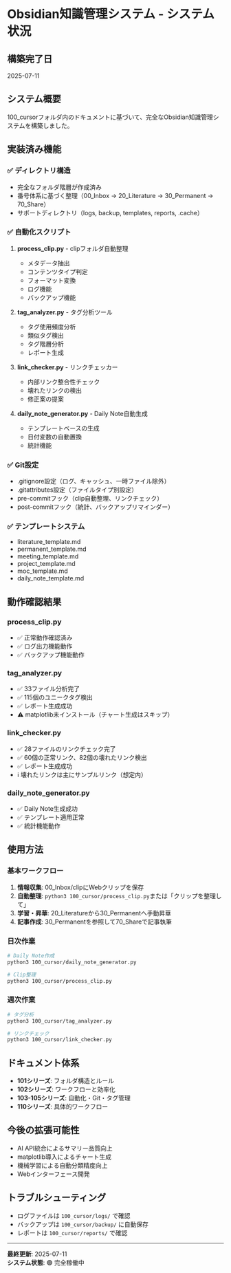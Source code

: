 # Obsidian知識管理システム - システム状況

## 構築完了日
2025-07-11

## システム概要
100_cursorフォルダ内のドキュメントに基づいて、完全なObsidian知識管理システムを構築しました。

## 実装済み機能

### ✅ ディレクトリ構造
- 完全なフォルダ階層が作成済み
- 番号体系に基づく整理（00_Inbox → 20_Literature → 30_Permanent → 70_Share）
- サポートディレクトリ（logs, backup, templates, reports, .cache）

### ✅ 自動化スクリプト
1. **process_clip.py** - clipフォルダ自動整理
   - メタデータ抽出
   - コンテンツタイプ判定
   - フォーマット変換
   - ログ機能
   - バックアップ機能

2. **tag_analyzer.py** - タグ分析ツール
   - タグ使用頻度分析
   - 類似タグ検出
   - タグ階層分析
   - レポート生成

3. **link_checker.py** - リンクチェッカー
   - 内部リンク整合性チェック
   - 壊れたリンクの検出
   - 修正案の提案

4. **daily_note_generator.py** - Daily Note自動生成
   - テンプレートベースの生成
   - 日付変数の自動置換
   - 統計機能

### ✅ Git設定
- .gitignore設定（ログ、キャッシュ、一時ファイル除外）
- .gitattributes設定（ファイルタイプ別設定）
- pre-commitフック（clip自動整理、リンクチェック）
- post-commitフック（統計、バックアップリマインダー）

### ✅ テンプレートシステム
- literature_template.md
- permanent_template.md
- meeting_template.md
- project_template.md
- moc_template.md
- daily_note_template.md

## 動作確認結果

### process_clip.py
- ✅ 正常動作確認済み
- ✅ ログ出力機能動作
- ✅ バックアップ機能動作

### tag_analyzer.py
- ✅ 33ファイル分析完了
- ✅ 115個のユニークタグ検出
- ✅ レポート生成成功
- ⚠️ matplotlib未インストール（チャート生成はスキップ）

### link_checker.py
- ✅ 28ファイルのリンクチェック完了
- ✅ 60個の正常リンク、82個の壊れたリンク検出
- ✅ レポート生成成功
- ℹ️ 壊れたリンクは主にサンプルリンク（想定内）

### daily_note_generator.py
- ✅ Daily Note生成成功
- ✅ テンプレート適用正常
- ✅ 統計機能動作

## 使用方法

### 基本ワークフロー
1. **情報収集**: 00_Inbox/clipにWebクリップを保存
2. **自動整理**: `python3 100_cursor/process_clip.py`または「クリップを整理して」
3. **学習・昇華**: 20_Literatureから30_Permanentへ手動昇華
4. **記事作成**: 30_Permanentを参照して70_Shareで記事執筆

### 日次作業
```bash
# Daily Note作成
python3 100_cursor/daily_note_generator.py

# Clip整理
python3 100_cursor/process_clip.py
```

### 週次作業
```bash
# タグ分析
python3 100_cursor/tag_analyzer.py

# リンクチェック
python3 100_cursor/link_checker.py
```

## ドキュメント体系
- **101シリーズ**: フォルダ構造とルール
- **102シリーズ**: ワークフローと効率化
- **103-105シリーズ**: 自動化・Git・タグ管理
- **110シリーズ**: 具体的ワークフロー

## 今後の拡張可能性
- AI API統合によるサマリー品質向上
- matplotlib導入によるチャート生成
- 機械学習による自動分類精度向上
- Webインターフェース開発

## トラブルシューティング
- ログファイルは `100_cursor/logs/` で確認
- バックアップは `100_cursor/backup/` に自動保存
- レポートは `100_cursor/reports/` で確認

---

**最終更新**: 2025-07-11  
**システム状態**: 🟢 完全稼働中